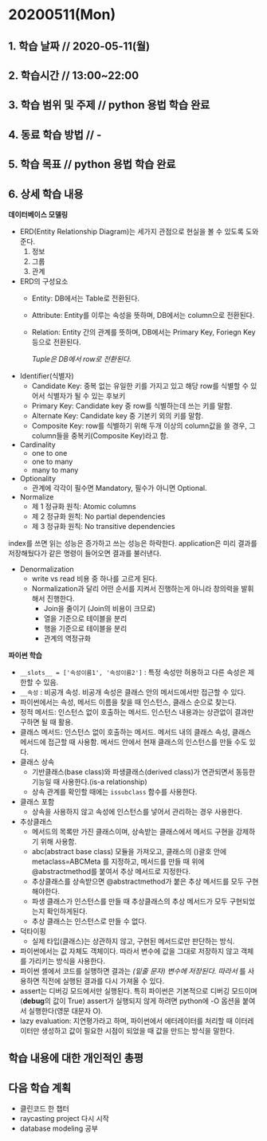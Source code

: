 # 20200511\(Mon\)

## 1. 학습 날짜 // 2020-05-11\(월\)

## 2. 학습시간 // 13:00~22:00

## 3. 학습 범위 및 주제 // python 용법 학습 완료

## 4. 동료 학습 방법 // -

## 5. 학습 목표 // python 용법 학습 완료

## 6. 상세 학습 내용

**데이터베이스 모델링**

* ERD\(Entity Relationship Diagram\)는 세가지 관점으로 현실을 볼 수 있도록 도와준다.
  1. 정보
  2. 그룹
  3. 관계
* ERD의 구성요소
  * Entity: DB에서는 Table로 전환된다.
  * Attribute: Entity를 이루는 속성을 뜻하며, DB에서는 column으로 전환된다.
  * Relation: Entity 간의 관계를 뜻하며, DB에서는 Primary Key, Foriegn Key 등으로 전환된다.

    _Tuple은 DB에서 row로 전환된다._
* Identifier\(식별자\)
  * Candidate Key: 중복 없는 유일한 키를 가지고 있고 해당 row를 식별할 수 있어서 식별자가 될 수 있는 후보키
  * Primary Key: Candidate key 중 row를 식별하는데 쓰는 키를 말함.
  * Alternate Key: Candidate key 중 기본키 외의 키를 말함.
  * Composite Key: row를 식별하기 위해 두개 이상의 column값을 쓸 경우, 그 column들을 중복키\(Composite Key\)라고 함.
* Cardinality
  * one to one
  * one to many
  * many to many
* Optionality
  * 관계에 각각이 필수면 Mandatory, 필수가 아니면 Optional.
* Normalize
  * 제 1 정규화 원칙: Atomic columns
  * 제 2 정규화 원칙: No partial dependencies
  * 제 3 정규화 원칙: No transitive dependencies

index를 쓰면 읽는 성능은 증가하고 쓰는 성능은 하락한다. application은 미리 결과를 저장해뒀다가 같은 명령이 들어오면 결과를 불러낸다.

* Denormalization
  * write vs read 비용 중 하나를 고르게 된다.
  * Normalization과 달리 어떤 순서를 지켜서 진행하는게 아니라 창의력을 발휘해서 진행한다.
    * Join을 줄이기 \(Join의 비용이 크므로\)
    * 열을 기준으로 테이블을 분리
    * 행을 기준으로 테이블을 분리
    * 관계의 역정규화

**파이썬 학습**

* `__slots__ = ['속성이름1', '속성이름2']` : 특정 속성만 허용하고 다른 속성은 제한할 수 있음.
* `__속성` : 비공개 속성. 비공개 속성은 클래스 안의 메서드에서만 접근할 수 있다.
* 파이썬에서는 속성, 메서드 이름을 찾을 때 인스턴스, 클래스 순으로 찾는다.
* 정적 메서드: 인스턴스 없이 호출하는 메서드. 인스턴스 내용과는 상관없이 결과만 구하면 될 때 활용.
* 클래스 메서드: 인스턴스 없이 호출하는 메서드. 메서드 내의 클래스 속성, 클래스 메서드에 접근할 때 사용함. 메서드 안에서 현재 클래스의 인스턴스를 만들 수도 있다.
* 클래스 상속
  * 기반클래스\(base class\)와 파생클래스\(derived class\)가 연관되면서 동등한 기능일 때 사용한다.\(is-a relationship\)
  * 상속 관계를 확인할 때에는 `issubclass` 함수를 사용한다.
* 클래스 포함
  * 상속을 사용하지 않고 속성에 인스턴스를 넣어서 관리하는 경우 사용한다.
* 추상클래스
  * 메서드의 목록만 가진 클래스이며, 상속받는 클래스에서 메서드 구현을 강제하기 위해 사용함.
  * abc\(abstract base class\) 모듈을 가져오고, 클래스의 \(\)괄호 안에 metaclass=ABCMeta 를 지정하고, 메서드를 만들 때 위에 @abstractmethod를 붙여서 추상 메서드로 지정한다.
  * 추상클래스를 상속받으면 @abstractmethod가 붙은 추상 메서드를 모두 구현해야한다.
  * 파생 클래스가 인스턴스를 만들 때 추상클래스의 추상 메서드가 모두 구현되었는지 확인하게된다.
  * 추상 클래스는 인스턴스로 만들 수 없다.
* 덕타이핑
  * 실제 타입\(클래스\)는 상관하지 않고, 구현된 메서드로만 판단하는 방식.
* 파이썬에서는 값 자체도 객체이다. 따라서 변수에 값을 그대로 저장하지 않고 객체를 가리키는 방식을 사용한다.
* 파이썬 셸에서 코드를 실행하면 결과는 _\(밑줄 문자\) 변수에 저장된다. 따라서_ 를 사용하면 직전에 실행된 결과를 다시 가져올 수 있다.
* assert는 디버깅 모드에서만 실행된다. 특히 파이썬은 기본적으로 디버깅 모드이며\(**debug**의 값이 True\) assert가 실행되지 않게 하려면 python에 -O 옵션을 붙여서 실행한다\(영문 대문자 O\).
* lazy evaluation: 지연평가라고 하며, 파이썬에서 에터레이터를 처리할 때 이터레이터만 생성하고 값이 필요한 시점이 되었을 때 값을 만드는 방식을 말한다.

## 학습 내용에 대한 개인적인 총평

## 다음 학습 계획

* 클린코드 한 챕터
* raycasting project 다시 시작
* database modeling 공부


